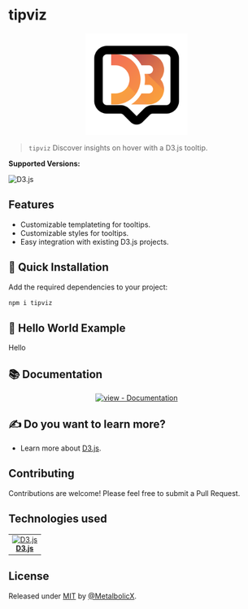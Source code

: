 # tipviz

<div align="center">
  <img src="./docs/_media/tipviz-logo.svg" alt="tipviz Logo" width="200" height="200" />
</div>

> `tipviz` Discover insights on hover with a D3.js tooltip.

**Supported Versions:**

![D3.js](https://img.shields.io/badge/D3.js->=7.9.0-blue)

## Features

- Customizable templateting for tooltips.
- Customizable styles for tooltips.
- Easy integration with existing D3.js projects.

## 🚀 Quick Installation

Add the required dependencies to your project:

```sh
npm i tipviz
```

## 🙌 Hello World Example

Hello

## 📚 Documentation

<div align="center">

  [![view - Documentation](https://img.shields.io/badge/view-Documentation-blue?style=for-the-badge)](https://metalbolicx.github.io/tipviz/#/api-reference)

</div>

## ✍ Do you want to learn more?

- Learn more about [D3.js](https://d3js.org/).

## Contributing

Contributions are welcome! Please feel free to submit a Pull Request.

## Technologies used

<table style="border: none;">
  <tr>
    <td align="center">
      <a href="https://d3js.org/" target="_blank">
        <img src="https://upload.wikimedia.org/wikipedia/commons/1/15/Logo_D3.svg" alt="D3.js" width="42" height="42" /><br/>
        <b>D3.js</b><br/>
      </a>
    </td>
  </tr>
</table>

## License

Released under [MIT](/LICENSE) by [@MetalbolicX](https://github.com/MetalbolicX).
